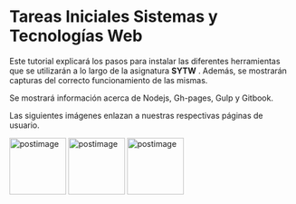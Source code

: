 # Tareas Iniciales Sistemas y Tecnologías Web

Este tutorial explicará los pasos para instalar las diferentes herramientas que se utilizarán a lo largo de la asignatura  **SYTW** . Además, se mostrarán capturas del correcto funcionamiento de las mismas.

Se mostrará información acerca de Nodejs, Gh-pages, Gulp y Gitbook.

Las siguientes imágenes enlazan a nuestras respectivas páginas de usuario.


<a href='http://rafaherrero.github.io/' target='_blank'><img src='https://s12.postimg.org/gelu4i0od/Foto_Campus_Virtual.jpg' border='0' alt='postimage' width='100px'/></a> <a href='http://alu0100505078.github.io' target='_blank'><img src='https://s16.postimg.org/479li53j9/pedrerol.png' border='0' alt='postimage' width='100px'/></a> <a href='http://danielramosacosta.github.io/#/' target='_blank'><img src='https://s15.postimg.org/73y1sgirv/danielo.png' border='0' alt='postimage' width='100px'/></a>
